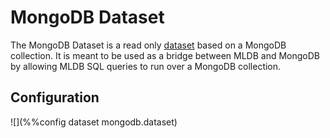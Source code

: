 # MongoDB Dataset

The MongoDB Dataset is a read only [dataset](/doc/builtin/datasets/Datasets.md)
based on a MongoDB collection. It is meant to be used as a bridge between MLDB
and MongoDB by allowing MLDB SQL queries to run over a MongoDB collection.

## Configuration

![](%%config dataset mongodb.dataset)
